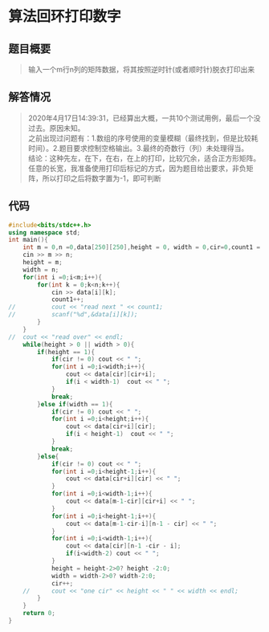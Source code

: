 # 算法回环打印数字

## 题目概要

> 输入一个m行n列的矩阵数据，将其按照逆时针(或者顺时针)脱衣打印出来

## 解答情况

> 2020年4月17日14:39:31，已经算出大概，一共10个测试用例，最后一个没过去。原因未知。  
> 之前出现过问题有：1.数组的序号使用的变量模糊（最终找到，但是比较耗时间）。2.题目要求控制空格输出。3.最终的奇数行（列）未处理得当。  
> 结论：这种先左，在下，在右，在上的打印，比较冗余，适合正方形矩阵。任意的长宽，我准备使用打印后标记的方式，因为题目给出要求，非负矩阵，所以打印之后将数字置为-1，即可判断  

## 代码

```C++
#include<bits/stdc++.h> 
using namespace std;
int main(){
	int m = 0,n =0,data[250][250],height = 0, width = 0,cir=0,count1 = 0;
	cin >> m >> n;
	height = m;
	width = n;
	for(int i =0;i<m;i++){
		for(int k = 0;k<n;k++){
			cin >> data[i][k];
			count1++;
//			cout << "read next " << count1;
//			scanf("%d",&data[i][k]);
		}
	}
//	cout << "read over" << endl;
	while(height > 0 || width > 0){
		if(height == 1){
			if(cir != 0) cout << " ";
			for(int i =0;i<width;i++){
				cout << data[cir][cir+i];
				if(i < width-1)  cout << " ";
			}
			break;
		}else if(width == 1){
			if(cir != 0) cout << " ";
			for(int i =0;i<height;i++){
				cout << data[cir+i][cir];
				if(i < height-1)  cout << " ";
			}
			break;
		}else{
			if(cir != 0) cout << " ";
			for(int i =0;i<height-1;i++){
				cout << data[cir+i][cir] << " ";
			}
			for(int i =0;i<width-1;i++){
				cout << data[m-1-cir][cir+i] << " ";
			}
			for(int i =0;i<height-1;i++){
				cout << data[m-1-cir-i][n-1 - cir] << " ";
			}
			for(int i =0;i<width-1;i++){
				cout << data[cir][n-1 -cir - i];
				if(i<width-2) cout << " ";
			}
			height = height-2>0? height -2:0;
			width = width-2>0? width-2:0;
			cir++;
	//		cout << "one cir" << height << " " << width << endl;
		}
	}
	return 0;
}
 
```
